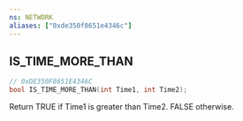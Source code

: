 ```yaml
---
ns: NETWORK
aliases: ["0xde350f8651e4346c"]
---
```

## IS_TIME_MORE_THAN

```c
// 0xDE350F8651E4346C
bool IS_TIME_MORE_THAN(int Time1, int Time2);
```

Return TRUE if Time1 is greater than Time2. FALSE otherwise.


